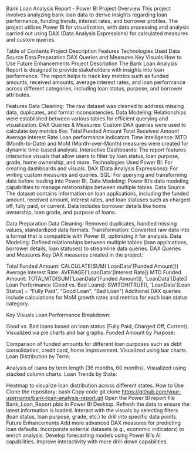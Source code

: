 Bank Loan Analysis Report - Power BI Project
Overview
This project involves analyzing bank loan data to derive insights regarding loan performance, funding trends, interest rates, and borrower profiles. The project utilizes Power BI for visualization, with data processing and analysis carried out using DAX (Data Analysis Expressions) for calculated measures and custom queries.

Table of Contents
Project Description
Features
Technologies Used
Data Source
Data Preparation
DAX Queries and Measures
Key Visuals
How to Use
Future Enhancements
Project Description
The Bank Loan Analysis Report is designed to provide stakeholders with insights into loan performance. The report helps to track key metrics such as funded amounts, received amounts, average interest rates, and loan performance across different categories, including loan status, purpose, and borrower attributes.

Features
Data Cleaning: The raw dataset was cleaned to address missing data, duplicates, and format inconsistencies.
Data Modeling: Relationships were established between various tables for efficient querying and visualization.
DAX Queries & Measures: Custom DAX queries were used to calculate key metrics like:
Total Funded Amount
Total Received Amount
Average Interest Rate
Loan performance indicators
Time Intelligence: MTD (Month-to-Date) and MoM (Month-over-Month) measures were created for dynamic time-based analysis.
Interactive Dashboards: The report features interactive visuals that allow users to filter by loan status, loan purpose, grade, home ownership, and more.
Technologies Used
Power BI: For creating dashboards and visuals.
DAX (Data Analysis Expressions): For writing custom measures and queries.
SQL: For querying and transforming data before loading into Power BI.
Data Modeling: Power BI’s data modeling capabilities to manage relationships between multiple tables.
Data Source
The dataset contains information on loan applications, including the funded amount, received amount, interest rates, and loan statuses such as charged off, fully paid, or current. Data includes borrower details like home ownership, loan grade, and purpose of loans.

Data Preparation
Data Cleaning: Removed duplicates, handled missing values, standardized data formats.
Transformation: Converted raw data into a format that is compatible with Power BI, optimizing it for analysis.
Data Modeling: Defined relationships between multiple tables (loan applications, borrower details, loan statuses) to streamline data queries.
DAX Queries and Measures
Key DAX measures created in the project:

Total Funded Amount: CALCULATE(SUM('LoanData'[Funded Amount]))
Average Interest Rate: AVERAGE('LoanData'[Interest Rate])
MTD Funded Amount: TOTALMTD(SUM('LoanData'[Funded Amount]), 'LoanData'[Date])
Loan Performance (Good vs. Bad Loans): SWITCH(TRUE(), 'LoanData'[Loan Status] = "Fully Paid", "Good Loan", "Bad Loan")
Additional DAX queries include calculations for MoM growth rates and metrics for each loan status category.

Key Visuals
Loan Performance Breakdown:

Good vs. Bad loans based on loan status (Fully Paid, Charged Off, Current).
Visualized via pie charts and bar graphs.
Funded Amount by Purpose:

Comparison of funded amounts for different loan purposes such as debt consolidation, credit card, home improvement.
Visualized using bar charts.
Loan Distribution by Term:

Analysis of loans by term length (36 months, 60 months).
Visualized using stacked column charts.
Loan Trends by State:

Heatmap to visualize loan distribution across different states.
How to Use
Clone the repository:
bash
Copy code
git clone https://github.com/your-username/bank-loan-analysis-report.git
Open the Power BI report file Bank_Loan_Report.pbix in Power BI Desktop.
Refresh the data to ensure the latest information is loaded.
Interact with the visuals by selecting filters (loan status, loan purpose, grade, etc.) to drill into specific data points.
Future Enhancements
Add more advanced DAX measures for predicting loan defaults.
Incorporate external datasets (e.g., economic indicators) to enrich analysis.
Develop forecasting models using Power BI’s AI capabilities.
Improve interactivity with more drill-down capabilities.
